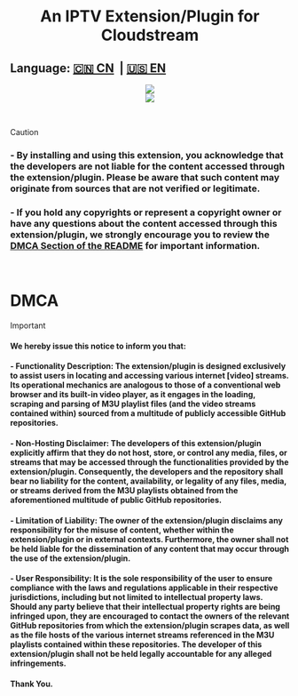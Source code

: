 <div align="center"><h1>An IPTV Extension/Plugin for Cloudstream </h1></div>

## Language: [🇨🇳 CN](https://github.com/HaoTianming/cloudstream-extensions-iptv/blob/master/README_CN.md) &nbsp;| [🇺🇸 EN](https://github.com/HaoTianming/cloudstream-extensions-iptv/blob/master/README.md)

<p align="center">
  <a href="https://github.com/HaoTianming/cloudstream-extensions-iptv/raw/refs/heads/master/LICENSE"><img src="https://www.gnu.org/graphics/gplv3-127x51.png" /></a><br/>
  <a href="https://skillicons.dev">
    <img src="https://skillicons.dev/icons?i=kotlin,androidstudio,gradle,github,githubactions&theme=light&perline=5" />
  </a>
</p>

<br/>

> [!CAUTION]
> ### - By installing and using this extension, you acknowledge that the developers are not liable for the content accessed through the extension/plugin. Please be aware that such content may originate from sources that are not verified or legitimate.
> ### - If you hold any copyrights or represent a copyright owner or have any questions about the content accessed through this extension/plugin, we strongly encourage you to review the [DMCA Section of the README](https://github.com/HaoTianming/cloudstream-extensions-iptv#dmca) for important information.

<br/>


<h1>DMCA</h1>


> [!IMPORTANT]  
> #### We hereby issue this notice to inform you that:
> #### - Functionality Description: The extension/plugin is designed exclusively to assist users in locating and accessing various internet [video] streams. Its operational mechanics are analogous to those of a conventional web browser and its built-in video player, as it engages in the loading, scraping and parsing of M3U playlist files (and the video streams contained within) sourced from a multitude of publicly accessible GitHub repositories.
> #### - Non-Hosting Disclaimer: The developers of this extension/plugin explicitly affirm that they do not host, store, or control any media, files, or streams that may be accessed through the functionalities provided by the extension/plugin. Consequently, the developers and the repository shall bear no liability for the content, availability, or legality of any files, media, or streams derived from the M3U playlists obtained from the aforementioned multitude of public GitHub repositories.
> #### - Limitation of Liability: The owner of the extension/plugin disclaims any responsibility for the misuse of content, whether within the extension/plugin or in external contexts. Furthermore, the owner shall not be held liable for the dissemination of any content that may occur through the use of the extension/plugin.
> #### - User Responsibility: It is the sole responsibility of the user to ensure compliance with the laws and regulations applicable in their respective jurisdictions, including but not limited to intellectual property laws. Should any party believe that their intellectual property rights are being infringed upon, they are encouraged to contact the owners of the relevant GitHub repositories from which the extension/plugin scrapes data, as well as the file hosts of the various internet streams referenced in the M3U playlists contained within these repositories. The developer of this extension/plugin shall not be held legally accountable for any alleged infringements.
> #### Thank You.
